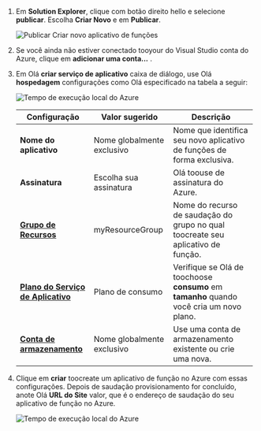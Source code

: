 1. Em **Solution Explorer**, clique com botão direito hello e selecione **publicar**. Escolha **Criar Novo** e em **Publicar**. 

    ![Publicar Criar novo aplicativo de funções](./media/functions-vstools-publish/functions-vstools-publish-new-function-app.png)

2. Se você ainda não estiver conectado tooyour do Visual Studio conta do Azure, clique em **adicionar uma conta...** .  

3. Em Olá **criar serviço de aplicativo** caixa de diálogo, use Olá **hospedagem** configurações como Olá especificado na tabela a seguir: 

    ![Tempo de execução local do Azure](./media/functions-vstools-publish/functions-vstools-publish.png)

    | Configuração      | Valor sugerido  | Descrição                                |
    | ------------ |  ------- | -------------------------------------------------- |
    | **Nome do aplicativo** | Nome globalmente exclusivo | Nome que identifica seu novo aplicativo de funções de forma exclusiva. |
    | **Assinatura** | Escolha sua assinatura | Olá toouse de assinatura do Azure. |
    | **[Grupo de Recursos](../articles/azure-resource-manager/resource-group-overview.md)** | myResourceGroup |  Nome do recurso de saudação do grupo no qual toocreate seu aplicativo de função. |
    | **[Plano do Serviço de Aplicativo](../articles/azure-functions/functions-scale.md)** | Plano de consumo | Verifique se Olá de toochoose **consumo** em **tamanho** quando você cria um novo plano.  |
    | **[Conta de armazenamento](../articles/storage/common/storage-create-storage-account.md#create-a-storage-account)** | Nome globalmente exclusivo | Use uma conta de armazenamento existente ou crie uma nova.   |

4. Clique em **criar** toocreate um aplicativo de função no Azure com essas configurações. Depois de saudação provisionamento for concluído, anote Olá **URL do Site** valor, que é o endereço de saudação do seu aplicativo de função no Azure. 

    ![Tempo de execução local do Azure](./media/functions-vstools-publish/functions-vstools-publish-profile.png)
